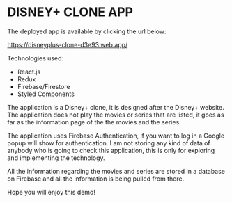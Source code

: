 # DISNEY+ CLONE APP

The deployed app is available by clicking the url below:

https://disneyplus-clone-d3e93.web.app/


Technologies used:

- React.js
- Redux
- Firebase/Firestore
- Styled Components


The application is a Disney+ clone, it is designed after the Disney+ website. The application does not play the movies or series that are listed, it goes as far as the information page of the the movies and the series.


The application uses Firebase Authentication, if you want to log in a Google popup will show for authentication. I am not storing any kind of data of anybody who is going to check this application, this is only for exploring and implementing the technology.


All the information regarding the movies and series are stored in a database on Firebase and all the information is being pulled from there.


Hope you will enjoy this demo!